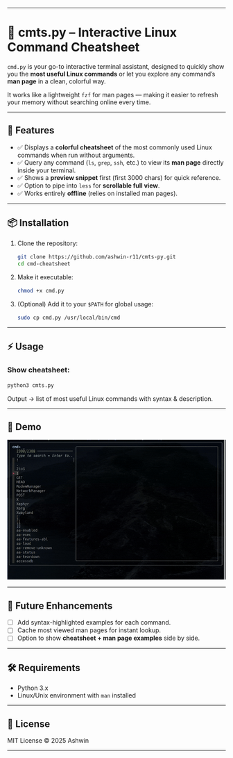 
---

# 📖 cmts.py – Interactive Linux Command Cheatsheet

`cmd.py` is your go-to interactive terminal assistant, designed to quickly show you the **most useful Linux commands** or let you explore any command’s **man page** in a clean, colorful way.

It works like a lightweight `fzf` for man pages — making it easier to refresh your memory without searching online every time.

---

## 🚀 Features

* ✅ Displays a **colorful cheatsheet** of the most commonly used Linux commands when run without arguments.
* ✅ Query any command (`ls`, `grep`, `ssh`, etc.) to view its **man page** directly inside your terminal.
* ✅ Shows a **preview snippet** first (first 3000 chars) for quick reference.
* ✅ Option to pipe into `less` for **scrollable full view**.
* ✅ Works entirely **offline** (relies on installed man pages).

---

## 📦 Installation

1. Clone the repository:

   ```bash
   git clone https://github.com/ashwin-r11/cmts-py.git
   cd cmd-cheatsheet
   ```

2. Make it executable:

   ```bash
   chmod +x cmd.py
   ```

3. (Optional) Add it to your `$PATH` for global usage:

   ```bash
   sudo cp cmd.py /usr/local/bin/cmd
   ```

---

## ⚡ Usage

### Show  cheatsheet:

```bash
python3 cmts.py
```

Output → list of most useful Linux commands with syntax & description.


---

## 🎨 Demo

![demo.gif](/images/demo.gif)


---

## 🔮 Future Enhancements

* [ ] Add syntax-highlighted examples for each command.
* [ ] Cache most viewed man pages for instant lookup.
* [ ] Option to show **cheatsheet + man page examples** side by side.

---

## 🛠 Requirements


* Python 3.x
* Linux/Unix environment with `man` installed

---

## 📄 License

MIT License © 2025 Ashwin

---
